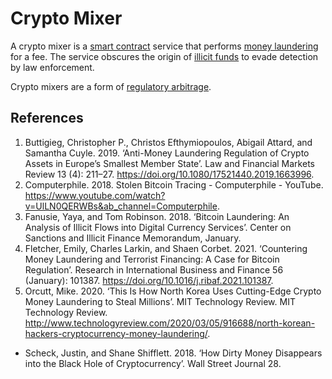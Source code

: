 # Crypto Mixer
A crypto mixer is a [smart contract](smart-contracts.md) service that performs [money laundering](money-laundering.md) for a fee. The service obscures the origin of [illicit funds](illicit-financing.md) to evade detection by law enforcement.  

Crypto mixers are a form of [regulatory arbitrage](regulatory-arbitrage.md).

## References
1. Buttigieg, Christopher P., Christos Efthymiopoulos, Abigail Attard, and Samantha Cuyle. 2019. ‘Anti-Money Laundering Regulation of Crypto Assets in Europe’s Smallest Member State’. Law and Financial Markets Review 13 (4): 211–27. https://doi.org/10.1080/17521440.2019.1663996.
1. Computerphile. 2018. Stolen Bitcoin Tracing - Computerphile - YouTube. https://www.youtube.com/watch?v=UlLN0QERWBs&ab_channel=Computerphile.
1. Fanusie, Yaya, and Tom Robinson. 2018. ‘Bitcoin Laundering: An Analysis of Illicit Flows into Digital Currency Services’. Center on Sanctions and Illicit Finance Memorandum, January.
1. Fletcher, Emily, Charles Larkin, and Shaen Corbet. 2021. ‘Countering Money Laundering and Terrorist Financing: A Case for Bitcoin Regulation’. Research in International Business and Finance 56 (January): 101387. https://doi.org/10.1016/j.ribaf.2021.101387.
1. Orcutt, Mike. 2020. ‘This Is How North Korea Uses Cutting-Edge Crypto Money Laundering to Steal Millions’. MIT Technology Review. MIT Technology Review. http://www.technologyreview.com/2020/03/05/916688/north-korean-hackers-cryptocurrency-money-laundering/.
* Scheck, Justin, and Shane Shifflett. 2018. ‘How Dirty Money Disappears into the Black Hole of Cryptocurrency’. Wall Street Journal 28.